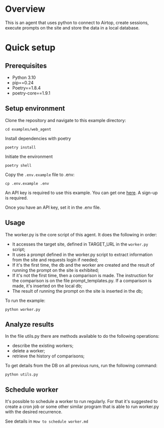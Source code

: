 # Overview

This is an agent that uses python to connect to Airtop, create sessions, execute prompts on the site and store the data in a local database.

# Quick setup

## Prerequisites

- Python 3.10
- pip==0.24
- Poetry==1.8.4
- poetry-core==1.9.1

## Setup environment

Clone the repository and navigate to this example directory:

`cd examples/web_agent`

Install dependencies with poetry

`poetry install`

Initiate the environment

`poetry shell`

Copy the `.env.example` file to .env:

`cp .env.example .env`

An API key is required to use this example. You can get one [here](https://portal.airtop.ai/api-keys). A sign-up is required.

Once you have an API key, set it in the .env file.


## Usage

The worker.py is the core script of this agent.
It does the following in order:
- It accesses the target site, defined in TARGET_URL in the `worker.py` script;
- It uses a prompt defined in the worker.py script to extract information from the site and requests login if needed;
- If it's the first time, the db and the worker are created and the result of running the prompt on the site is exhibited;
- If it's not the first time, then a comparison is made. The instruction for the comparison is on the file prompt_templates.py. If a comparison is made, it's inserted on the local db;
- The result of running the prompt on the site is inserted in the db;

To run the example:

`python worker.py`

## Analyze results

In the file utils.py there are methods available to do the following operations:

- describe the existing workers;
- delete a worker;
- retrieve the history of comparisons;

To get details from the DB on all previous runs, run the following command:

`python utils.py`

## Schedule worker

It's possible to schedule a worker to run regularly. For that it's suggested to create a cron job or some other similar program that is able to run worker.py with the desired recurrence.

See details in `How to schedule worker.md`